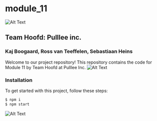 # module_11
![Alt Text](https://dummyimage.com/1000x20/000000/fff&text=+)
## Team Hoofd: Pulllee inc.
### Kaj Boogaard, Ross van Teeffelen, Sebastiaan Heins

Welcome to our project repository! This repository contains the code for Module 11 by Team Hoofd at Pulllee Inc.
![Alt Text](https://dummyimage.com/1000x20/000000/fff&text=+)
### Installation

To get started with this project, follow these steps:

```bash
$ npm i
$ npm start
```
![Alt Text](https://dummyimage.com/1000x30/FF0000/fff&text=+Epic)